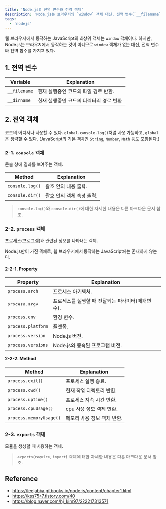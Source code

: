 ```yaml
---
title: 'Node.js의 전역 변수와 전역 객체'
description: 'Node.js는 브라우저의 `window` 객체 대신, 전역 변수(`__filename`, `__dirname`)와 전역 객체(`global`, `process`, `exports`)를 제공하여 시스템 정보, 프로세스 제어, 모듈화를 지원한다.'
tags:
  - 'nodejs'
---
```


웹 브라우저에서 동작하는 JavaScript의 최상위 객체는 `window` 객체이다. 하지만, Node.js는 브라우저에서 동작하는 것이 아니므로 `window` 객체가 없는 대신, 전역 변수와 전역 함수를 가지고 있다.

## 1. 전역 변수

Variable | Explanation
--- | ---
`__filename` | 현재 실행중인 코드의 파일 경로 반환.
`__dirname` | 현재 실행중인 코드의 디렉터리 경로 반환.

## 2. 전역 객체

코드의 어디서나 사용할 수 있다. `global.console.log()`처럼 사용 가능하고, `global`은 생략할 수 있다.
(JavaScript의 기본 객체인 `String`, `Number`, `Math` 등도 포함된다.)

### 2-1. `console` 객체

콘솔 창에 결과를 보여주는 객체.

Method | Explanation
--- | ---
`console.log()` | 괄호 안의 내용 출력.
`console.dir()` | 괄호 안의 객체 속성 출력.

> `console.log()`와 `console.dir()`에 대한 자세한 내용은 다른 마크다운 문서 참조.

### 2-2. `process` 객체

프로세스(프로그램)와 관련된 정보를 나타내는 객체.

Node.js만이 가진 객체로, 웹 브라우저에서 동작하는 JavaScript에는 존재하지 않는다.

#### 2-2-1. Property

Property | Explanation
--- | ---
`process.arch` | 프로세스 아키텍처.
`process.argv` | 프로세스를 실행할 때 전달되는 파라미터(매개변수).
`process.env` | 환경 변수.
`process.platform` | 플랫폼.
`process.version` | Node.js 버전.
`process.versions` | Node.js와 종속된 프로그램 버전.

#### 2-2-2. Method

Method | Explanation
--- | ---
`process.exit()` | 프로세스 실행 종료.
`process.cwd()` | 현재 작업 디렉토리 반환.
`process.uptime()` | 프로세스 지속 시간 반환.
`process.cpuUsage()` | cpu 사용 정보 객체 반환.
`process.memoryUsage()` | 메모리 사용 정보 객체 반환.

### 2-3. `exports` 객체

모듈을 생성할 때 사용하는 객체.

> `exports`(`require`, `import`) 객체에 대한 자세한 내용은 다른 마크다운 문서 참조.

## Reference

- <https://leejabba.gitbooks.io/node-js/content/chapter1.html>
- <https://kss7547.tistory.com/40>
- <https://blog.naver.com/hj_kim97/222217313571>
